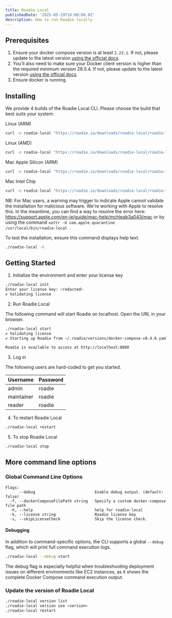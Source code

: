 ```yaml
---
title: Roadie Local
publishedDate: '2025-05-29T16:00:00.0Z'
description: How to run Roadie locally
---
```


## Prerequisites

1. Ensure your docker compose version is at least `2.23.1`. If not, please update to the latest version [using the official docs](https://docs.docker.com/compose/).
2. You'll also need to make sure your Docker client version is higher than the required minimum version 28.0.4. If not, please update to the latest version [using the official docs](https://docs.docker.com/engine/install/).
3. Ensure docker is running.

## Installing

We provide 4 builds of the Roadie Local CLI. Please choose the build that best suits your system.

Linux (ARM)

```bash
curl -o roadie-local "https://roadie.io/downloads/roadie-local/roadie-local-cli-latest-linux-arm64" && chmod +x ./roadie-local
```

Linux (AMD)

```bash
curl -o roadie-local "https://roadie.io/downloads/roadie-local/roadie-local-cli-latest-linux-amd64" && chmod +x ./roadie-local
```

Mac Apple Silicon (ARM)

```bash
curl -o roadie-local "https://roadie.io/downloads/roadie-local/roadie-local-cli-latest-darwin-arm64" && chmod +x ./roadie-local
```

Mac Intel Chip

```bash
curl -o roadie-local "https://roadie.io/downloads/roadie-local/roadie-local-cli-latest-darwin-amd64" && chmod +x ./roadie-local
```

NB: For Mac users, a warning may trigger to indicate Apple cannot validate the installation for malicious software. We're working with Apple to resolve this. In the meantime, you can find a way to resolve the error here: https://support.apple.com/en-ie/guide/mac-help/mchleab3a043/mac or by using the command `xattr -d com.apple.quarantine /usr/local/bin/roadie-local `.

To test the installation, ensure this command displays help text.

```bash
./roadie-local -h
```

## Getting Started

1. Initialize the environment and enter your license key

```bash
./roadie-local init
Enter your license key: <redacted>
✔ Validating license
```

2. Run Roadie Local

The following command will start Roadie on localhost. Open the URL in your browser.

```bash
./roadie-local start
✔ Validating license
✔ Starting up Roadie from ~/.roadie/versions/docker-compose-v0.4.0.yaml

Roadie is available to access at http://localhost:8080
```

3. Log in

The following users are hard-coded to get you started.

| Username   | Password |
| ---------- | -------- |
| admin      | roadie   |
| maintainer | roadie   |
| reader     | roadie   |

4. To restart Roadie Local

```bash
./roadie-local restart
```

5. To stop Roadie Local

```bash
./roadie-local stop
```

## More command line options

### Global Command Line Options

```
Flags:
      --debug                          Enable debug output. (default: false)
  -f, --dockerComposeFilePath string   Specify a custom docker-compose file path
  -h, --help                           help for roadie-local
  -k, --license string                 Roadie license key
  -s, --skipLicenseCheck               Skip the license check.
```

#### Debugging

In addition to command-specific options, the CLI supports a global `--debug` flag, which will
print full command execution logs.

```bash
./roadie-local --debug start
```

The debug flag is especially helpful when troubleshooting deployment issues on different
environments like EC2 instances, as it shows the complete Docker Compose command execution output.

### Update the version of Roadie Local

```bash
./roadie-local version list
./roadie-local version use <version>
./roadie-local restart
```
